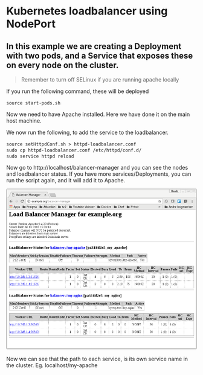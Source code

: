 # Kubernetes loadbalancer using NodePort
## In this example we are creating a Deployment with two pods, and a Service that exposes these on every node on the cluster.

> Remember to turn off SELinux if you are running apache locally

If you run the following command, these will be deployed
```
source start-pods.sh
```

Now we need to have Apache installed. Here we have done it on the main host machine.

We now run the following, to add the service to the loadbalancer.

```
source setHttpdConf.sh > httpd-loadbalancer.conf
sudo cp httpd-loadbalancer.conf /etc/httpd/conf.d/
sudo service httpd reload
```

Now go to http://localhost/balancer-manager and you can see the nodes and loadbalancer status.
If you have more services/Deployments, you can run the script again, and it will add it to Apache.

![ApacheLoadbalancerManager](images/apache-loadbalancer.png)

Now we can see that the path to each service, is its own service name in the cluster.
Eg. localhost/my-apache
